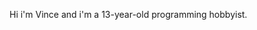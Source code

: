 Hi i'm Vince and i'm a 13-year-old programming hobbyist.
<!---
DrSimulacra/DrSimulacra is a ✨ special ✨ repository because its `README.md` (this file) appears on your GitHub profile.
You can click the Preview link to take a look at your changes.
--->
